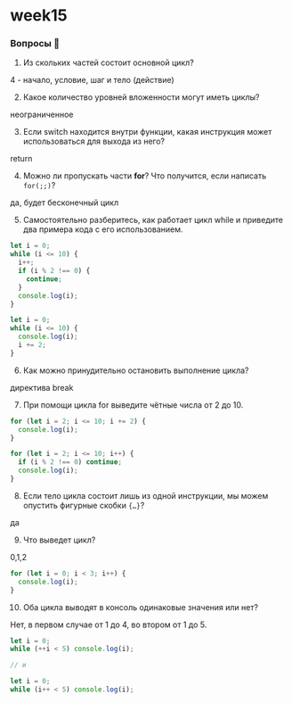 # week15

### Вопросы 💎

1. Из скольких частей состоит основной цикл?

4 - начало, условие, шаг и тело (действие)

2. Какое количество уровней вложенности могут иметь циклы?

неограниченное

3. Если switch находится внутри функции, какая инструкция может использоваться для выхода из него?

return

4. Можно ли пропускать части **for**? Что получится, если написать `for(;;)`?

да, будет бесконечный цикл

5. Самостоятельно разберитесь, как работает цикл while и приведите два примера кода с его использованием.

```jsx
let i = 0;
while (i <= 10) {
  i++;
  if (i % 2 !== 0) {
    continue;
  }
  console.log(i);
}
```

```jsx
let i = 0;
while (i <= 10) {
  console.log(i);
  i += 2;
}
```

6. Как можно принудительно остановить выполнение цикла?

директива break

7. При помощи цикла for выведите чётные числа от 2 до 10.

```jsx
for (let i = 2; i <= 10; i += 2) {
  console.log(i);
}
```

```jsx
for (let i = 2; i <= 10; i++) {
  if (i % 2 !== 0) continue;
  console.log(i);
}
```

8. Если тело цикла состоит лишь из одной инструкции, мы можем опустить фигурные скобки `{…}`?

да

9. Что выведет цикл?

0,1,2

```jsx
for (let i = 0; i < 3; i++) {
  console.log(i);
}
```

10. Оба цикла выводят в консоль одинаковые значения или нет?

Нет, в первом случае от 1 до 4, во втором от 1 до 5.

```jsx
let i = 0;
while (++i < 5) console.log(i);

// и

let i = 0;
while (i++ < 5) console.log(i);
```
